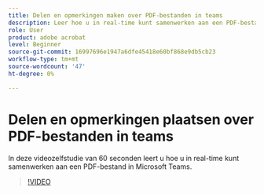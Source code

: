 ```yaml
---
title: Delen en opmerkingen maken over PDF-bestanden in teams
description: Leer hoe u in real-time kunt samenwerken aan een PDF-bestand in Microsoft Teams
role: User
product: adobe acrobat
level: Beginner
source-git-commit: 16997696e1947a6dfe45418e60bf868e9db5cb23
workflow-type: tm+mt
source-wordcount: '47'
ht-degree: 0%

---
```


# Delen en opmerkingen plaatsen over PDF-bestanden in teams

In deze videozelfstudie van 60 seconden leert u hoe u in real-time kunt samenwerken aan een PDF-bestand in Microsoft Teams.

>[!VIDEO](https://video.tv.adobe.com/v/343048?quality=12&learn=on&hidetitle=true)